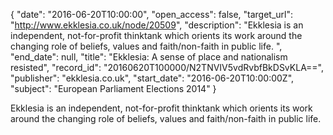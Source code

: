 {
  "date": "2016-06-20T10:00:00", 
  "open_access": false, 
  "target_url": "http://www.ekklesia.co.uk/node/20509", 
  "description": "Ekklesia is an independent, not-for-profit thinktank which orients its work around the changing role of beliefs, values and faith/non-faith in public life. ", 
  "end_date": null, 
  "title": "Ekklesia: A sense of place and nationalism resisted", 
  "record_id": "20160620T100000/N2TNVIV5vdRvbfBkDSvKLA==", 
  "publisher": "ekklesia.co.uk", 
  "start_date": "2016-06-20T10:00:00Z", 
  "subject": "European Parliament Elections 2014"
}

Ekklesia is an independent, not-for-profit thinktank which orients its work around the changing role of beliefs, values and faith/non-faith in public life. 